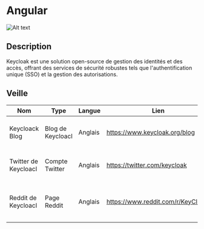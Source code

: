 # Angular
![Alt text](https://www.keycloak.org/resources/images/logo.svg)

## Description

Keycloak est une solution open-source de gestion des identités et des accès, offrant des services de sécurité robustes tels que l'authentification 
unique (SSO) et la gestion des autorisations.

## Veille

Nom | Type | Langue | Lien | Description | Tags | Note
 --- | --- | --- | --- | --- | --- | --- 
Keycloack Blog | Blog de Keycloacl | Anglais | https://www.keycloak.org/blog | Actualités et astuces de l'équipe Keycloacl | keycloack | 5 
Twitter de Keycloacl | Compte Twitter | Anglais | https://twitter.com/keycloak | Guides et actualités de Keycloack | keycloack | 4.5
Reddit de Keycloacl | Page Reddit | Anglais | https://www.reddit.com/r/KeyCloak/ | Actualités et questions concernant Keycloack | keycloack | 4  

